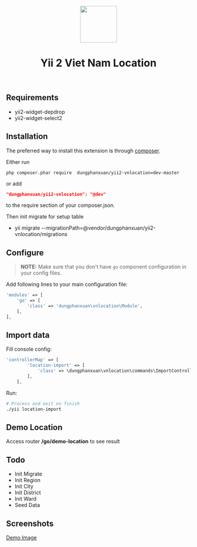 <p align="center">
    <a href="https://github.com/yiisoft" target="_blank">
        <img src="https://avatars0.githubusercontent.com/u/993323" height="100px">
    </a>
    <h1 align="center">Yii 2 Viet Nam Location</h1>
    <br>
</p>

## Requirements

- yii2-widget-depdrop
- yii2-widget-select2

## Installation

The preferred way to install this extension is through [composer](http://getcomposer.org/download/).

Either run

```
php composer.phar require  dungphanxuan/yii2-vnlocation=dev-master
```

or add

```json
"dungphanxuan/yii2-vnlocation": "@dev"
```

to the require section of your composer.json.

Then init migrate for setup table

- yii migrate --migrationPath=@vendor/dungphanxuan/yii2-vnlocation/migrations

## Configure

> **NOTE:** Make sure that you don't have `go` component configuration in your config files.

Add following lines to your main configuration file:

```php
'modules' => [
    'go' => [
        'class' => 'dungphanxuan\vnlocation\Module',
    ],
],
```

## Import data

Fill console config:

```php
'controllerMap' => [
        'location-import' => [
            'class' => \dungphanxuan\vnlocation\commands\ImportController::className(),
        ],
    ],
```

Run:

```bash
# Process and exit on finish
./yii location-import
```

## Demo Location

Access router **/go/demo-location** to see result

## Todo

- Init Migrate
- Init Region
- Init City
- Init District
- Init Ward
- Seed Data

## Screenshots

[Demo Image](https://goo.gl/iVVEpS)
